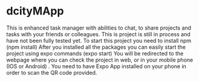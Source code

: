 # dcityMApp
This is enhanced task manager with abilities to chat, to share projects and tasks with your friends or colleagues. This is project is still in process and have not been fully tested yet. 
To start this project you need to install npm  (npm install) 
After you installed all the packages you can easily start the project using expo commands (expo start) 
You will be redirected to the webpage where you can check the project in web, or in your mobile phone (IOS or Android) . You need to have Expo App installed on your phone in order to scan the QR code provided. 
